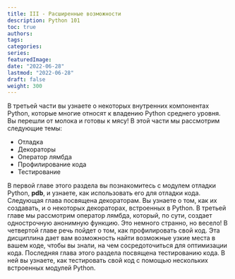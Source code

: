 ```yaml
---
title: III - Расширенные возможности
description: Python 101
toc: true
authors:
tags:
categories:
series:
featuredImage:
date: "2022-06-28"
lastmod: "2022-06-28"
draft: false
weight: 300
---
```


В третьей части вы узнаете о некоторых внутренних компонентах Python, которые многие относят к владению Python среднего уровня. Вы перешли от молока и готовы к мясу! В этой части мы рассмотрим следующие темы:

- Отладка
- Декораторы
- Оператор лямбда
- Профилирование кода
- Тестирование

В первой главе этого раздела вы познакомитесь с модулем отладки Python, **pdb**, и узнаете, как использовать его для отладки кода. Следующая глава посвящена декораторам. Вы узнаете о том, как их создавать, и о некоторых декораторах, встроенных в Python. В третьей главе мы рассмотрим оператор лямбда, который, по сути, создает однострочную анонимную функцию. Это немного странно, но весело! В четвертой главе речь пойдет о том, как профилировать свой код. Эта дисциплина дает вам возможность найти возможные узкие места в вашем коде, чтобы вы знали, на чем сосредоточиться для оптимизации кода. Последняя глава этого раздела посвящена тестированию кода. В ней вы узнаете, как тестировать свой код с помощью нескольких встроенных модулей Python.
